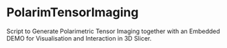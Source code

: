 # PolarimTensorImaging
Script to Generate Polarimetric Tensor Imaging together with an Embedded DEMO for Visualisation and Interaction in 3D Slicer.

